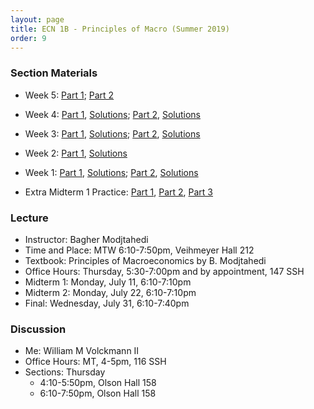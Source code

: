 ```yaml
---
layout: page
title: ECN 1B - Principles of Macro (Summer 2019)
order: 9
---
```


### Section Materials
* Week 5: [Part 1](week5-part1.pdf); [Part 2](week5-part2.pdf)
* Week 4: [Part 1](week4-part1.pdf), [Solutions](week4-part1-ans.pdf); [Part 2](week4-part2.pdf), [Solutions](week4-part2-ans.pdf)
* Week 3: [Part 1](week3-part1.pdf), [Solutions](week3-part1-ans.pdf); [Part 2](week3-part2.pdf), [Solutions](week3-part2-ans.pdf)
* Week 2: [Part 1](week2-part1.pdf), [Solutions](week2-part1-ans.pdf)
* Week 1: [Part 1](week1-part1.pdf), [Solutions](week1-part1-ans.pdf); [Part 2](week1-part2.pdf), [Solutions](week1-part2-ans.pdf)

* Extra Midterm 1 Practice: [Part 1](mt1p_part1.pdf), [Part 2](mt1p_part2.pdf), [Part 3](mt1p_part3.pdf)


### Lecture
* Instructor: Bagher Modjtahedi
* Time and Place: MTW 6:10-7:50pm, Veihmeyer Hall 212
* Textbook: Principles of Macroeconomics by B. Modjtahedi
* Office Hours: Thursday, 5:30-7:00pm and by appointment, 147 SSH
* Midterm 1: Monday, July 11, 6:10-7:10pm
* Midterm 2: Monday, July 22, 6:10-7:10pm
* Final: Wednesday, July 31, 6:10-7:40pm


### Discussion
* Me: William M Volckmann II
* Office Hours: MT, 4-5pm, 116 SSH
* Sections: Thursday
  * 4:10-5:50pm, Olson Hall 158
  * 6:10-7:50pm, Olson Hall 158
